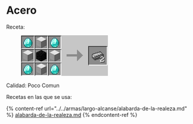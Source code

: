 # Acero

Receta:

<figure><img src="../../../.gitbook/assets/image (2).png" alt=""><figcaption></figcaption></figure>

Calidad: Poco Comun

Recetas en las que se usa:

{% content-ref url="../../armas/largo-alcanse/alabarda-de-la-realeza.md" %}
[alabarda-de-la-realeza.md](../../armas/largo-alcanse/alabarda-de-la-realeza.md)
{% endcontent-ref %}
